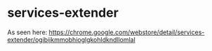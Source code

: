 # services-extender

As seen here: https://chrome.google.com/webstore/detail/services-extender/ogibijkmmobhioglgkohldkndllomlal